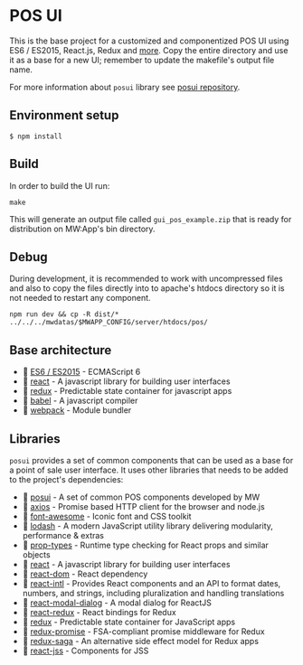 # POS UI

This is the base project for a customized and componentized POS UI using ES6 / ES2015, React.js, Redux and [more](#libraries).
Copy the entire directory and use it as a base for a new UI; remember to update the makefile's output file name.

For more information about `posui` library see [posui repository](https://central.mwneo.com:7990/mw/posui).

## Environment setup

```
$ npm install
```

## Build

In order to build the UI run:

```
make
```

This will generate an output file called `gui_pos_example.zip` that is ready for distribution on MW:App's bin directory.

## Debug

During development, it is recommended to work with uncompressed files and also to copy the files directly into to apache's htdocs directory so it is not needed to restart any component.

```
npm run dev && cp -R dist/* ../../../mwdatas/$MWAPP_CONFIG/server/htdocs/pos/
```

## Base architecture

- :link: [ES6 / ES2015](http://es6-features.org/) - ECMAScript 6
- :link: [react](https://facebook.github.io/react) - A javascript library for building user interfaces
- :link: [redux](https://github.com/reactjs/redux) - Predictable state container for javascript apps
- :link: [babel](https://babeljs.io/) - A javascript compiler
- :link: [webpack](https://webpack.github.io/) - Module bundler

## Libraries

`posui` provides a set of common components that can be used as a base for a point of sale user interface.
It uses other libraries that needs to be added to the project's dependencies:

- :link: [posui](https://central.mwneo.com:7990/mw/posui) - A set of common POS components developed by MW
- :link: [axios](https://github.com/mzabriskie/axios) - Promise based HTTP client for the browser and node.js
- :link: [font-awesome](http://fontawesome.io/) - Iconic font and CSS toolkit
- :link: [lodash](https://lodash.com/) - A modern JavaScript utility library delivering modularity, performance & extras
- :link: [prop-types](https://www.npmjs.com/package/prop-types) - Runtime type checking for React props and similar objects
- :link: [react](https://facebook.github.io/react) - A javascript library for building user interfaces
- :link: [react-dom](https://facebook.github.io/react/docs/react-dom.html) - React dependency
- :link: [react-intl](https://github.com/yahoo/react-intl) - Provides React components and an API to format dates, numbers, and strings, including pluralization and handling translations
- :link: [react-modal-dialog](https://github.com/qimingweng/react-modal-dialog) - A modal dialog for ReactJS
- :link: [react-redux](https://github.com/reactjs/react-redux) - React bindings for Redux
- :link: [redux](http://redux.js.org/) - Predictable state container for JavaScript apps
- :link: [redux-promise](https://github.com/acdlite/redux-promise) - FSA-compliant promise middleware for Redux
- :link: [redux-saga](https://github.com/redux-saga/redux-saga) - An alternative side effect model for Redux apps
- :link: [react-jss](https://github.com/cssinjs/react-jss) - Components for JSS

